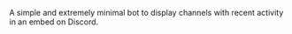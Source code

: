 A simple and extremely minimal bot to display channels with recent activity in an embed on Discord.
